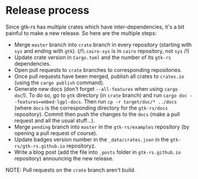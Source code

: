 # Release process

Since gtk-rs has multiple crates which have inter-dependencies, it's a bit painful to make a new release. So here are the multiple steps:

 * Merge `master` branch into `crate` branch in every repository (starting with `sys` and ending with `gtk`). (/!\ `cairo-sys` is in `cairo` repository, not `sys` /!\)
 * Update crate version in `Cargo.toml` and the number of its `gtk-rs` dependencies.
 * Open pull requests to `crate` branches to corresponding repositories.
 * Once pull requests have been merged, publish all crates to `crates.io` (using the `cargo publish` command).
 * Generate new docs (don't forget `--all-features` when using `cargo doc`!). To do so, go to `gtk` directory (in `crate` branch) and run `cargo doc --features=embed-lgpl-docs`. Then run `cp -r target/doc/* ../docs` (where `docs` is the corresponding directory for the `gtk-rs/docs` repository). Commit then push the changes to the `docs` (make a pull request and all the usual stuff...).
 * Merge `pending` branch into `master` in the `gtk-rs/examples` repository (by opening a pull request of course).
 * Update badges version number in the `_data/crates.json` in the `gtk-rs/gtk-rs.github.io` repositoryz.
 * Write a blog post (add the file into `_posts` folder in `gtk-rs.github.io` repository) announcing the new release.

NOTE: Pull requests on the `crate` branch aren't build.
